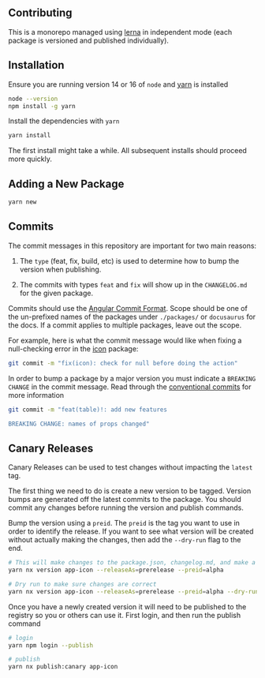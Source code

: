 ## Contributing

This is a monorepo managed using [lerna](https://github.com/lerna/lerna) in independent mode (each package is versioned and published individually).

## Installation

Ensure you are running version 14 or 16 of `node` and [yarn](https://yarnpkg.com/lang/en/) is installed

```bash
node --version
npm install -g yarn
```

Install the dependencies with `yarn`

```bash
yarn install
```

The first install might take a while. All subsequent installs should proceed more quickly.

## Adding a New Package

```bash
yarn new
```

## Commits

The commit messages in this repository are important for two main reasons:

1. The `type` (feat, fix, build, etc) is used to determine how to bump the version when publishing.

2. The commits with types `feat` and `fix` will show up in the `CHANGELOG.md` for the given package.

Commits should use the [Angular Commit Format](https://github.com/angular/angular/blob/master/CONTRIBUTING.md#type). Scope should be one of the un-prefixed names of the packages under `./packages/` or `docusaurus` for the docs. If a commit applies to multiple packages, leave out the scope.

For example, here is what the commit message would like when fixing a null-checking error in the [icon](../packages/icon) package:

```bash
git commit -m "fix(icon): check for null before doing the action"
```

In order to bump a package by a major version you must indicate a `BREAKING CHANGE` in the commit message. Read through the [conventional commits](https://www.conventionalcommits.org/en/v1.0.0/#summary) for more information

```bash
git commit -m "feat(table)!: add new features

BREAKING CHANGE: names of props changed"
```

## Canary Releases

Canary Releases can be used to test changes without impacting the `latest` tag.

The first thing we need to do is create a new version to be tagged. Version bumps are generated off the latest commits to the package. You should commit any changes before running the version and publish commands.

Bump the version using a `preid`. The `preid` is the tag you want to use in order to identify the release. If you want to see what version will be created without actually making the changes, then add the `--dry-run` flag to the end.

```bash
# This will make changes to the package.json, changelog.md, and make a commit
yarn nx version app-icon --releaseAs=prerelease --preid=alpha

# Dry run to make sure changes are correct
yarn nx version app-icon --releaseAs=prerelease --preid=alpha --dry-run
```

Once you have a newly created version it will need to be published to the registry so you or others can use it. First login, and then run the publish command

```sh
# login
yarn npm login --publish

# publish
yarn nx publish:canary app-icon
```
